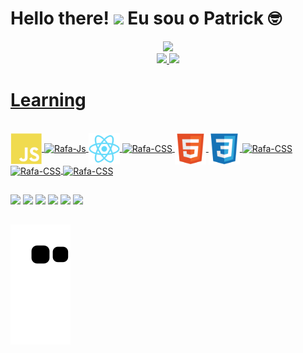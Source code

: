 <h1 align="left">Hello there! <img src="https://raw.githubusercontent.com/kaueMarques/kaueMarques/master/hi.gif" width="30px"> Eu sou o Patrick 🤓</h1>

<div align="center">
   <img height="380em" src="https://user-images.githubusercontent.com/70382532/138322189-2db8df52-9dcb-40a0-88a8-c365466bd33d.gif"/>
</div>
<div align="center">
<a href="https://github.com/Patrick-Jabba">
<img height="150em" src="https://github-readme-stats.vercel.app/api?username=patrick-jabba&show_icons=true&theme=nightowl&include_all_commits=true&count_private=true"/>
<img height="150em" src="https://github-readme-stats.vercel.app/api/top-langs/?username=patrick-jabba&layout=compact&langs_count=7&theme=nightowl"/>

</div>
  
# Learning
  
<div style="display: inline_block"><br>
<img align="center" alt="Rafa-Js" height="50" width="50" src="https://raw.githubusercontent.com/devicons/devicon/master/icons/javascript/javascript-plain.svg">
<img align="center" alt="Rafa-Js" height="50" width="50" src="https://cdn.jsdelivr.net/gh/devicons/devicon/icons/typescript/typescript-original.svg" />
<img align="center" alt="Rafa-React" height="50" width="50" src="https://raw.githubusercontent.com/devicons/devicon/master/icons/react/react-original.svg">
<img align="center" alt="Rafa-CSS" height="50" width="50" src="https://cdn.jsdelivr.net/gh/devicons/devicon/icons/nodejs/nodejs-original.svg" />
<img align="center" alt="Rafa-HTML" height="50" width="50" src="https://raw.githubusercontent.com/devicons/devicon/master/icons/html5/html5-original.svg">
<img align="center" alt="Rafa-CSS" height="50" width="50" src="https://raw.githubusercontent.com/devicons/devicon/master/icons/css3/css3-original.svg">
<img align="center" alt="Rafa-CSS" height="50" width="50" src="https://cdn.jsdelivr.net/gh/devicons/devicon/icons/java/java-original-wordmark.svg"/>
<img align="center" alt="Rafa-CSS" height="60" width="60" src="https://cdn.jsdelivr.net/gh/devicons/devicon/icons/spring/spring-original-wordmark.svg" />
<img align="center" alt="Rafa-CSS" height="50" width="50" src="https://cdn.jsdelivr.net/gh/devicons/devicon/icons/postgresql/postgresql-original.svg" />

##
         
<div> 
<a href="https://dev.to/patrickjabba" target="_blank"><img src="https://img.shields.io/badge/dev.to-0A0A0A?style=for-the-badge&logo=dev.to&logoColor=white" target="_blank"></a>
<a href="https://www.linkedin.com/in/patrick-monteiro-fischer-1316369b/" target="_blank"><img src="https://img.shields.io/badge/-LinkedIn-%230077B5?style=for-the-badge&logo=linkedin&logoColor=white" target="_blank"></a>
<a href = "mailto:monteiromonterio@gmail.com"><img src="https://img.shields.io/badge/Gmail-D14836?style=for-the-badge&logo=gmail&logoColor=white" target="_blank"></a>
<a href="https://open.spotify.com/user/12167587969?si=86f1e8b83fa74a60" target="_blank"><img src="https://img.shields.io/badge/Spotify-1ED760?&style=for-the-badge&logo=spotify&logoColor=white" target="_blank"></a>
<a href="https://www.instagram.com/tricks_n_meeples/" target="_blank"><img src="https://img.shields.io/badge/-Instagram-%23E4405F?style=for-the-badge&logo=instagram&logoColor=white" target="_blank"></a>
<a href="https://twitter.com/SharpzinU" target="_blank"><img src="https://img.shields.io/badge/Twitter-1DA1F2?style=for-the-badge&logo=twitter&logoColor=white" target="_blank"></a>

## 

![Snake animation](https://github.com/patrick-jabba/patrick-jabba/blob/output/github-contribution-grid-snake.svg)
  
</div>
